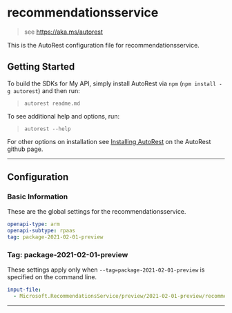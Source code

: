 # recommendationsservice

> see https://aka.ms/autorest

This is the AutoRest configuration file for recommendationsservice.

## Getting Started

To build the SDKs for My API, simply install AutoRest via `npm` (`npm install -g autorest`) and then run:

> `autorest readme.md`

To see additional help and options, run:

> `autorest --help`

For other options on installation see [Installing AutoRest](https://aka.ms/autorest/install) on the AutoRest github page.

---

## Configuration

### Basic Information

These are the global settings for the recommendationsservice.

```yaml
openapi-type: arm
openapi-subtype: rpaas
tag: package-2021-02-01-preview
```

### Tag: package-2021-02-01-preview

These settings apply only when `--tag=package-2021-02-01-preview` is specified on the command line.

```yaml $(tag) == 'package-2021-02-01-preview'
input-file:
  - Microsoft.RecommendationsService/preview/2021-02-01-preview/recommendationsservice.json
```

---
